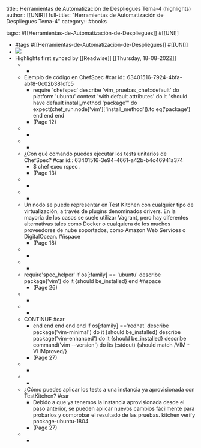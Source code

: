title:: Herramientas de Automatización de Despliegues Tema-4 (highlights)
author:: [[UNIR]]
full-title:: "Herramientas de Automatización de Despliegues Tema-4"
category:: #books

tags:: #[[Herramientas-de-Automatización-de-Despliegues]] #[[UNI]]

- #tags #[[Herramientas-de-Automatización-de-Despliegues]] #[[UNI]]
- ![](https://readwise-assets.s3.amazonaws.com/media/uploaded_book_covers/profile_22942/edc3c94d-bca3-4fa2-89a7-0b0b46f46668.jpg)
- Highlights first synced by [[Readwise]] [[Thursday, 18-08-2022]]
	- -
	- Ejemplo de código en ChefSpec #car
	  id:: 63401516-7924-4bfa-abf8-0c02b381dfc5
		- require 'chefspec' describe 'vim_pruebas_chef::default' do platform 'ubuntu' context 'with default attributes' do it "should have default install_method 'package'" do expect(chef_run.node['vim']['install_method']).to eq('package') end end end
		- (Page 12)
	- -
	- -
	- ¿Con qué comando puedes ejecutar los tests unitarios de ChefSpec? #car
	  id:: 63401516-3e94-4661-a42b-b4c46941a374
		- $ chef exec rspec .
		- (Page 13)
	- -
	- -
	- Un nodo se puede representar en Test Kitchen con cualquier tipo de virtualización, a través de plugins denominados drivers. En la mayoría de los casos se suele utilizar Vagrant,  pero  hay  diferentes  alternativas  tales  como  Docker  o  cualquiera  de  los muchos  proveedores  de  nube  soportados,  como  Amazon  Web  Services  o DigitalOcean. #ñspace
		- (Page 18)
	- -
	- -
	- require'spec_helper' if os[:family] == 'ubuntu' describe package('vim') do it {should be_installed} end #ñspace
		- (Page 26)
	- -
	- -
	- CONTINUE #car
		- end end end end end if os[:family] =='redhat' describe package('vim-minimal') do it {should be_installed} describe package('vim-enhanced') do it {should be_installed} describe command('vim --version') do its (:stdout) {should match /VIM - Vi IMproved/}
		- (Page 27)
	- -
	- -
	- ¿Cómo puedes aplicar los tests a una instancia ya aprovisionada con TestKitchen? #car
		- Debido  a  que  ya  tenemos  la  instancia  aprovisionada  desde  el  paso  anterior,  se pueden aplicar nuevos cambios fácilmente para probarlos y comprobar el resultado de las pruebas. kitchen verify package-ubuntu-1804
		- (Page 27)
	- -
